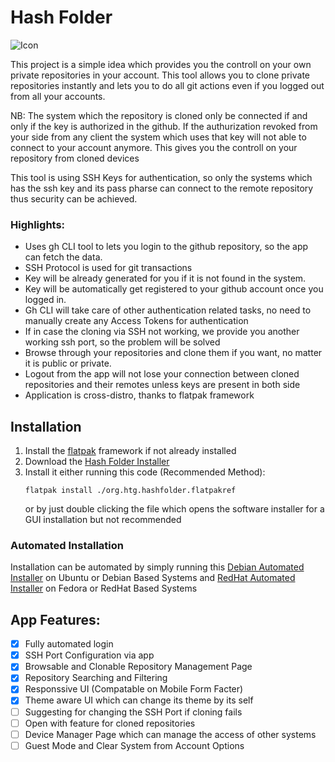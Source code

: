 # Hash Folder

![Icon](https://ansifdev.github.io/Hash-Folder/src/resources/app/org.htg.hashfolder.svg)

This project is a simple idea which provides you the controll on your own private repositories in your account. This tool allows you to clone private repositories instantly and lets you to do all git actions even if you logged out from all your accounts.

NB: The system which the repository is cloned only be connected if and only if the key is authorized in the github. If the authurization revoked from your side from any client the system which uses that key will not able to connect to your account anymore. This gives you the controll on your repository from cloned devices

This tool is using SSH Keys for authentication, so only the systems which has the ssh key and its pass pharse can connect to the remote repository thus security can be achieved.

### Highlights:
- Uses gh CLI tool to lets you login to the github repository, so the app can fetch the data.
- SSH Protocol is used for git transactions
- Key will be already generated for you if it is not found in the system.
- Key will be automatically get registered to your github account once you logged in.
- Gh CLI will take care of other authentication related tasks, no need to manually create any Access Tokens for authentication
- If in case the cloning via SSH not working, we provide you another working ssh port, so the problem will be solved
- Browse through your repositories and clone them if you want, no matter it is public or private.
- Logout from the app will not lose your connection between cloned repositories and their remotes unless keys are present in both side
- Application is cross-distro, thanks to flatpak framework

## Installation
1. Install the [flatpak](https://flatpak.org/setup/) framework if not already installed
2. Download the [Hash Folder Installer](https://ansifdev.github.io/Hash-Folder/org.htg.hashfolder.flatpakref)
3. Install it either running this code (Recommended Method):
   ```
   flatpak install ./org.htg.hashfolder.flatpakref
   ```
   or by just double clicking the file which opens the software installer for a GUI installation but not recommended

### Automated Installation
Installation can be automated by simply running this [Debian Automated Installer](https://ansifdev.github.io/Hash-Folder/debian_based_installer) on Ubuntu or Debian Based Systems and [RedHat Automated Installer](https://ansifdev.github.io/Hash-Folder/red_hat_based_installer) on Fedora or RedHat Based Systems

## App Features:
- [x]  Fully automated login
- [x]  SSH Port Configuration via app
- [x]  Browsable and Clonable Repository Management Page
- [x]  Repository Searching and Filtering
- [x]  Responssive UI (Compatable on Mobile Form Facter)
- [x]  Theme aware UI which can change its theme by its self
- [ ]  Suggesting for changing the SSH Port if cloning fails
- [ ]  Open with feature for cloned repositories
- [ ]  Device Manager Page which can manage the access of other systems
- [ ]  Guest Mode and Clear System from Account Options
